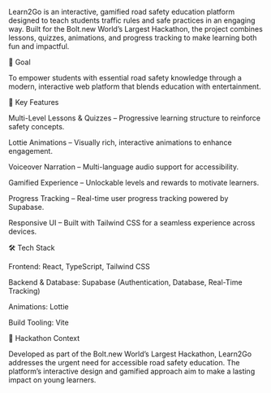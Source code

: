 Learn2Go is an interactive, gamified road safety education platform designed to teach students traffic rules and safe practices in an engaging way. Built for the Bolt.new World’s Largest Hackathon, the project combines lessons, quizzes, animations, and progress tracking to make learning both fun and impactful.

🎯 Goal

To empower students with essential road safety knowledge through a modern, interactive web platform that blends education with entertainment.

🚀 Key Features

Multi-Level Lessons & Quizzes – Progressive learning structure to reinforce safety concepts.

Lottie Animations – Visually rich, interactive animations to enhance engagement.

Voiceover Narration – Multi-language audio support for accessibility.

Gamified Experience – Unlockable levels and rewards to motivate learners.

Progress Tracking – Real-time user progress tracking powered by Supabase.

Responsive UI – Built with Tailwind CSS for a seamless experience across devices.

🛠️ Tech Stack

Frontend: React, TypeScript, Tailwind CSS

Backend & Database: Supabase (Authentication, Database, Real-Time Tracking)

Animations: Lottie

Build Tooling: Vite

📌 Hackathon Context

Developed as part of the Bolt.new World’s Largest Hackathon, Learn2Go addresses the urgent need for accessible road safety education. The platform’s interactive design and gamified approach aim to make a lasting impact on young learners.
